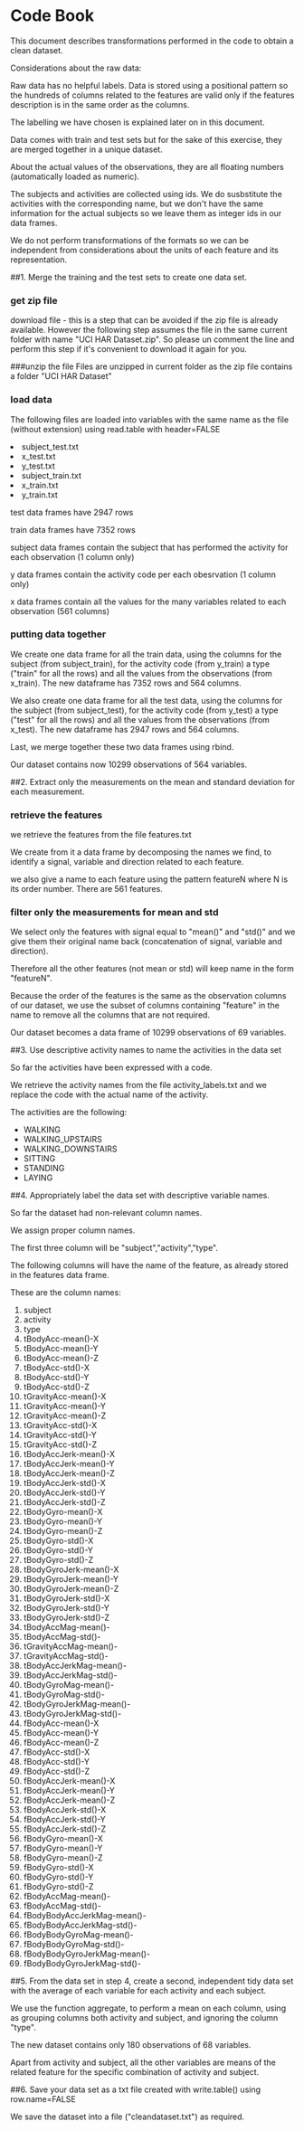 Code Book
===========

This document describes transformations performed in the code to obtain a clean dataset.

Considerations about the raw data:

Raw data has no helpful labels. Data is stored using a positional pattern so the hundreds of columns related to the features are valid only if the features description is in the same order as the columns. 

The labelling we have chosen is explained later on in this document.

Data comes with train and test sets but for the sake of this exercise, they are merged together in a unique dataset.

About the actual values of the observations, they are all floating numbers (automatically loaded as numeric).

The subjects and activities are collected using ids. We do susbstitute the activities with the corresponding name, but we don't have the same information for the actual subjects so we leave them as integer ids in our data frames.

We do not perform transformations of the formats so we can be independent from considerations about the units of each feature and its representation.

##1. Merge the training and the test sets to create one data set.

### get zip file 
download file - this is a step that can be avoided if the zip file is already available.
However the following step assumes the file in the same current folder with name "UCI HAR Dataset.zip". 
So please un comment the line and perform this step if it's convenient to download it again for you.

###unzip the file
Files are unzipped in current folder as the zip file contains a folder "UCI HAR Dataset"

### load data

The following files are loaded into variables with the same name as the file (without extension) using read.table with header=FALSE

<li>subject_test.txt</li>
<li>x_test.txt</li>
<li>y_test.txt</li>
<li>subject_train.txt</li>
<li>x_train.txt</li>
<li>y_train.txt</li>

test data frames have 2947 rows 

train data frames have 7352 rows

subject data frames contain the subject that has performed the activity for each observation (1 column only)

y data frames contain the activity code per each obesrvation (1 column only)

x data frames contain all the values for the many variables related to each observation (561 columns)

### putting data together

We create one data frame for all the train data, using the columns for the subject (from subject_train), for the activity code (from y_train) a type ("train" for all the rows) and all the values from the observations (from x_train). The new dataframe has 7352 rows and 564 columns.

We also create one data frame for all the test data, using the columns for the subject (from subject_test), for the activity code (from y_test) a type ("test" for all the rows) and all the values from the observations (from x_test). The new dataframe has 2947 rows and 564 columns.

Last, we merge together these two data frames using rbind.

Our dataset contains now 10299 observations of 564 variables.

##2. Extract only the measurements on the mean and standard deviation for each measurement. 

### retrieve the features
we retrieve the features from the file features.txt

We create from it a data frame by decomposing the names we find, to identify a signal, variable and direction related to each feature. 

we also give a name to each feature using the pattern featureN where N is its order number.
There are 561 features.


### filter only the measurements for mean and std
We select only the features with signal equal to "mean()" and "std()" and we give them their original name back (concatenation of signal, variable and direction).

Therefore all the other features (not mean or std) will keep name in the form "featureN".

Because the order of the features is the same as the observation columns of our dataset, we use the subset of columns containing "feature" in the name to remove all the columns that are not required.

Our dataset becomes a data frame of 10299 observations of 69 variables.

##3. Use descriptive activity names to name the activities in the data set

So far the activities have been expressed with a code.

We retrieve the activity names from the file activity_labels.txt and we replace the code with the actual name of the activity. 

The activities are the following:
<ul>
<li>WALKING</li>
<li>WALKING_UPSTAIRS</li>
<li>WALKING_DOWNSTAIRS</li>
<li>SITTING</li>
<li>STANDING</li>
<li>LAYING</li>
</ul>

##4. Appropriately label the data set with descriptive variable names. 

So far the dataset had non-relevant column names.

We assign proper column names.

The first three column will be "subject","activity","type".

The following columns will have the name of the feature, as already stored in the features data frame.

These are the column names:
<ol>
<li>subject</li>
<li>activity</li>
<li>type</li>
<li>tBodyAcc-mean()-X</li>
<li>tBodyAcc-mean()-Y</li>
<li>tBodyAcc-mean()-Z</li>
<li>tBodyAcc-std()-X</li>
<li>tBodyAcc-std()-Y</li>
<li>tBodyAcc-std()-Z</li>
<li>tGravityAcc-mean()-X</li>
<li>tGravityAcc-mean()-Y</li>
<li>tGravityAcc-mean()-Z</li>
<li>tGravityAcc-std()-X</li>
<li>tGravityAcc-std()-Y</li>
<li>tGravityAcc-std()-Z</li>
<li>tBodyAccJerk-mean()-X</li>
<li>tBodyAccJerk-mean()-Y</li>
<li>tBodyAccJerk-mean()-Z</li>
<li>tBodyAccJerk-std()-X</li>
<li>tBodyAccJerk-std()-Y</li>
<li>tBodyAccJerk-std()-Z</li>
<li>tBodyGyro-mean()-X</li>
<li>tBodyGyro-mean()-Y</li>
<li>tBodyGyro-mean()-Z</li>
<li>tBodyGyro-std()-X</li>
<li>tBodyGyro-std()-Y</li>
<li>tBodyGyro-std()-Z</li>
<li>tBodyGyroJerk-mean()-X</li>
<li>tBodyGyroJerk-mean()-Y</li>
<li>tBodyGyroJerk-mean()-Z</li>
<li>tBodyGyroJerk-std()-X</li>
<li>tBodyGyroJerk-std()-Y</li>
<li>tBodyGyroJerk-std()-Z</li>
<li>tBodyAccMag-mean()-</li>
<li>tBodyAccMag-std()-</li>
<li>tGravityAccMag-mean()-</li>
<li>tGravityAccMag-std()-</li>
<li>tBodyAccJerkMag-mean()-</li>
<li>tBodyAccJerkMag-std()-</li>
<li>tBodyGyroMag-mean()-</li>
<li>tBodyGyroMag-std()-</li>
<li>tBodyGyroJerkMag-mean()-</li>
<li>tBodyGyroJerkMag-std()-</li>
<li>fBodyAcc-mean()-X</li>
<li>fBodyAcc-mean()-Y</li>
<li>fBodyAcc-mean()-Z</li>
<li>fBodyAcc-std()-X</li>
<li>fBodyAcc-std()-Y</li>
<li>fBodyAcc-std()-Z</li>
<li>fBodyAccJerk-mean()-X</li>
<li>fBodyAccJerk-mean()-Y</li>
<li>fBodyAccJerk-mean()-Z</li>
<li>fBodyAccJerk-std()-X</li>
<li>fBodyAccJerk-std()-Y</li>
<li>fBodyAccJerk-std()-Z</li>
<li>fBodyGyro-mean()-X</li>
<li>fBodyGyro-mean()-Y</li>
<li>fBodyGyro-mean()-Z</li>
<li>fBodyGyro-std()-X</li>
<li>fBodyGyro-std()-Y</li>
<li>fBodyGyro-std()-Z</li>
<li>fBodyAccMag-mean()-</li>
<li>fBodyAccMag-std()-</li>
<li>fBodyBodyAccJerkMag-mean()-</li>
<li>fBodyBodyAccJerkMag-std()-</li>
<li>fBodyBodyGyroMag-mean()-</li>
<li>fBodyBodyGyroMag-std()-</li>
<li>fBodyBodyGyroJerkMag-mean()-</li>
<li>fBodyBodyGyroJerkMag-std()-</li>
</ol>

##5. From the data set in step 4, create a second, independent tidy data set with the average of each variable for each activity and each subject.

We use the function aggregate, to perform a mean on each column, using as grouping columns both activity and subject, and ignoring the column "type".

The new dataset contains only 180 observations of 68 variables.

Apart from activity and subject, all the other variables are means of the related feature for the specific combination of activity and subject.


##6. Save your data set as a txt file created with write.table() using row.name=FALSE 

We save the dataset into a file ("cleandataset.txt") as required.


